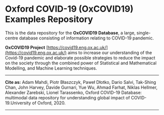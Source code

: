 # Oxford COVID-19 (OxCOVID19) Examples Repository 

This is the data repository for the **OxCOVID19 Database**, a large, single-centre database consisting of information relating to COVID-19 pandemic. 

**OxCOVID19 Project** [https://covid19.eng.ox.ac.uk/](https://covid19.eng.ox.ac.uk/)  aims to increase our understanding of the Covid-19 pandemic and elaborate possible strategies to reduce the impact on the society through the combined power of Statistical and Mathematical Modelling, and Machine Learning techniques.

---

__Cite as:__ Adam Mahdi, Piotr Błaszczyk, Paweł Dłotko, Dario Salvi, Tak-Shing Chan, John Harvey, Davide Gurnari, Yue Wu, Ahmad Farhat, Niklas Hellmer, Alexander Zarebski, Lionel Tarassenko,
Oxford COVID-19 Database: multimodal data repository for understanding global impact of COVID-19.University of Oxford, 2020.

---
